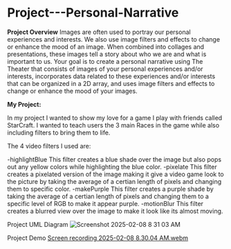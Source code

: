 # Project---Personal-Narrative



**Project Overview**
Images are often used to portray our personal experiences and interests. We also use image filters and effects to change or enhance the mood of an image. When combined into collages and presentations, these images tell a story about who we are and what is important to us. Your goal is to create a personal narrative using The Theater that consists of images of your personal experiences and/or interests, incorporates data related to these experiences and/or interests that can be organized in a 2D array, and uses image filters and effects to change or enhance the mood of your images.

**My Project:**

In my project I wanted to show my love for a game I play with friends called StarCraft. I wanted to teach users the 3 main Races in the game while also including filters to bring them to life.


The 4 video filters I used are:

-highlightBlue
  This filter creates a blue shade over the image but also pops out any yellow colors while highlighting the blue color.
-pixelate
  This filter creates a pixelated version of the image making it give a video game look to the picture by taking the average of a certian length of pixels and changing them to specific color.
-makePurple
  This filter creates a purple shade by taking the average of a certian length of pixels and changing them to a specific level of RGB to make it appear purple.
-motionBlur
  This filter creates a blurred view over the image to make it look like its almost moving.



Project UML Diagram 
![Screenshot 2025-02-08 8 31 03 AM](https://github.com/user-attachments/assets/bf78b7f6-4108-4e34-b5dd-3213e26b473e)


Project Demo
[Screen recording 2025-02-08 8.30.04 AM.webm](https://github.com/user-attachments/assets/b432ffe7-99db-4b0f-bad9-99218467c186)

